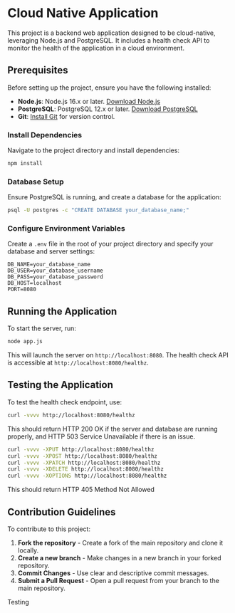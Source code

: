 # Cloud Native Application

This project is a backend web application designed to be cloud-native, leveraging Node.js and PostgreSQL. It includes a health check API to monitor the health of the application in a cloud environment.

## Prerequisites

Before setting up the project, ensure you have the following installed:
- **Node.js**: Node.js 16.x or later. [Download Node.js](https://nodejs.org/en/download/)
- **PostgreSQL**: PostgreSQL 12.x or later. [Download PostgreSQL](https://www.postgresql.org/download/)
- **Git**: [Install Git](https://git-scm.com/downloads) for version control.

### Install Dependencies

Navigate to the project directory and install dependencies:

```bash
npm install
```

### Database Setup

Ensure PostgreSQL is running, and create a database for the application:

```bash
psql -U postgres -c "CREATE DATABASE your_database_name;"
```

### Configure Environment Variables

Create a `.env` file in the root of your project directory and specify your database and server settings:

```
DB_NAME=your_database_name
DB_USER=your_database_username
DB_PASS=your_database_password
DB_HOST=localhost
PORT=8080
```

## Running the Application

To start the server, run:

```bash
node app.js
```

This will launch the server on `http://localhost:8080`. The health check API is accessible at `http://localhost:8080/healthz`.

## Testing the Application

To test the health check endpoint, use:

```bash
curl -vvvv http://localhost:8080/healthz
```

This should return HTTP 200 OK if the server and database are running properly, and HTTP 503 Service Unavailable if there is an issue.

```bash
curl -vvvv -XPUT http://localhost:8080/healthz
curl -vvvv -XPOST http://localhost:8080/healthz
curl -vvvv -XPATCH http://localhost:8080/healthz
curl -vvvv -XDELETE http://localhost:8080/healthz
curl -vvvv -XOPTIONS http://localhost:8080/healthz

```

This should return HTTP 405 Method Not Allowed

## Contribution Guidelines

To contribute to this project:

1. **Fork the repository** - Create a fork of the main repository and clone it locally.
2. **Create a new branch** - Make changes in a new branch in your forked repository.
3. **Commit Changes** - Use clear and descriptive commit messages.
4. **Submit a Pull Request** - Open a pull request from your branch to the main repository.

Testing
